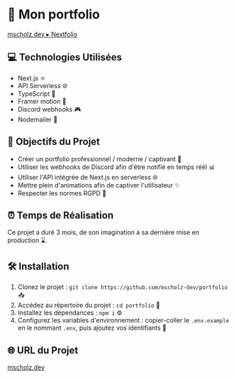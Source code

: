   <h1>🚀 Mon portfolio</h1>

<p><a href="https://mscholz.dev/projet/07-nextfolio" target="_blank">mscholz.dev ▸ Nextfolio</a></p>

  <h2>💻 Technologies Utilisées</h2>
  <ul>
    <li>Next.js ⚛️</li>
    <li>API Serverless 🌐</li>
    <li>TypeScript 📝</li>
    <li>Framer motion 🎨</li>
    <li>Discord webhooks 🎮</li>
    <li>Nodemailer 📧</li>
  </ul>

  <h2>🎯 Objectifs du Projet</h2>
  <ul>
    <li>Créer un portfolio professionnel / moderne / captivant 💼</li>
    <li>Utiliser les webhooks de Discord afin d'être notifié en temps réél 📊</li>
    <li>Utiliser l'API intégrée de Next.js en serverless 🌐</li>
    <li>Mettre plein d'animations afin de captiver l'utilisateur ✨</li>
    <li>Respecter les normes RGPD 📑</li>
  </ul>


  <h2>⏰ Temps de Réalisation</h2>
  <p>Ce projet a duré 3 mois, de son imagination à sa dernière mise en production ⌛.</p>

  <h2>🛠️ Installation</h2>
  <ol>
    <li>Clonez le projet : <code>git clone https://github.com/mscholz-dev/portfolio</code> 📥</li>
    <li>Accédez au répertoire du projet : <code>cd portfolio</code> 📂</li>
    <li>Installez les dépendances : <code>npm i</code> ⚙️</li>
    <li>Configurez les variables d'environnement : copier-coller le <code>.env.example</code> en le nommant <code>.env</code>, puis ajoutez vos identifiants 🔧</li>
  </ol>

  <h2>🌐 URL du Projet</h2>
  <p><a href="https://mscholz.dev/">mscholz.dev</a></p>

